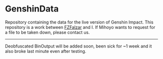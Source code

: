 # GenshinData
Repository containing the data for the live version of Genshin Impact. This repository is a work between [FZFalzar](https://github.com/FZFalzar) and I. If Mihoyo wants to request for a file to be taken down, please contact us.


---

Deobfuscated BinOutput will be added soon, been sick for ~1 week and it also broke last minute even after testing.
